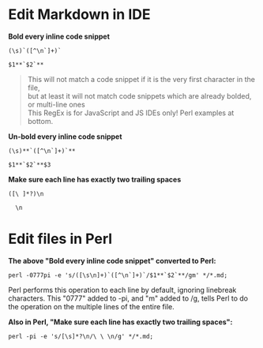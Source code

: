 # Edit Markdown in IDE  
  
**Bold every inline code snippet**  
```  
(\s)`([^\n`]+)`  
```  
```  
$1**`$2`**  
```  
> This will not match a code snippet if it is the very first character in the file,  
but at least it will not match code snippets which are already bolded, or multi-line ones  
> This RegEx is for JavaScript and JS IDEs only! Perl examples at bottom.  
  
**Un-bold every inline code snippet**  
```  
(\s)**`([^\n`]+)`**  
```  
```  
$1**`$2`**$3  
```  
  
**Make sure each line has exactly two trailing spaces**  
```  
([\ ]*?)\n  
```  
```  
  \n  
```  
  
# Edit files in Perl  
  
**The above "Bold every inline code snippet" converted to Perl:**  
```  
perl -0777pi -e 's/([\s\n]+)`([^\n`]+)`/$1**`$2`**/gm' */*.md;  
```  
Perl performs this operation to each line by default, ignoring linebreak characters. This "0777" added to -pi, and "m" added to /g, tells Perl to do the operation on the multiple lines of the entire file.  
  
**Also in Perl, "Make sure each line has exactly two trailing spaces":**  
```  
perl -pi -e 's/[\s]*?\n/\ \ \n/g' */*.md;  
```  
